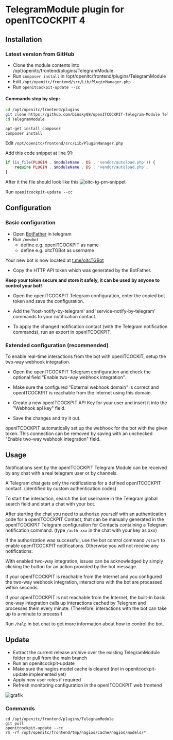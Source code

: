 # TelegramModule plugin for openITCOCKPIT 4

## Installation

### Latest version from GitHub
- Clone the module contents into /opt/openitc/frontend/plugins/TelegramModule
- Run `composer install` in /opt/openitc/frontend/plugins/TelegramModule
- Edit `/opt/openitc/frontend/src/Lib/PluginManager.php`
- Run `openitcockpit-update --cc`

#### Commands step by step:
```bash
cd /opt/openitc/frontend/plugins
git clone https://github.com/binsky08/openITCOCKPIT-Telegram-Module TelegramModule
cd TelegramModule

apt-get install composer
composer install
```

Edit `/opt/openitc/frontend/src/Lib/PluginManager.php`

Add this code snippet at line 91:
```php
if (is_file(PLUGIN . $moduleName . DS . 'vendor/autoload.php')) {
    require PLUGIN . $moduleName . DS . 'vendor/autoload.php';
}
```

After it the file should look like this
![oitc-tg-pm-snippet](https://user-images.githubusercontent.com/30630233/105217488-35a02400-5b54-11eb-8d4c-74ef18505c7a.png)

Run `openitcockpit-update --cc`


## Configuration

### Basic configuration

- Open [BotFather](https://t.me/botfather) in telegram
- Run `/newbot`
    - define e.g. openITCOCKPIT as name
    - define e.g. oitcTGBot as username

Your new bot is now located at [t.me/oitcTGBot](https://t.me/oitcTGBot)

- Copy the HTTP API token which was generated by the BotFather.

**Keep your token secure and store it safely, it can be used by anyone to control your bot!**

- Open the openITCOCKPIT Telegram configuration, enter the copied bot token and save the configuration.

- Add the 'host-notify-by-telegram' and 'service-notify-by-telegram' commands to your notification contact.

- To apply the changed notification contact (with the Telegram notification commands), run an export in openITCOCKPIT.

### Extended configuration (recommended)

To enable real-time interactions from the bot with openITCOCKIT, setup the two-way webhook integration.

- Open the openITCOCKPIT Telegram configuration and check the optional field "Enable two-way webhook integration".

- Make sure the configured "External webhook domain" is correct and openITCOCKPIT is reachable from the Internet using this domain.

- Create a new openITCOCKPIT API Key for your user and insert it into the "Webhook api key" field.

- Save the changes and try it out.

openITCOCKPIT automatically set up the webhook for the bot with the given token. This connection can be removed by saving with an unchecked "Enable two-way webhook integration" field.

## Usage

Notifications sent by the openITCOCKPIT Telegram Module can be received by any chat with a real telegram user or by channels.

A Telegram chat gets only the notifications for a defined openITCOCKPIT contact. (identified by custom authentication codes)

To start the interaction, search the bot username in the Telegram global search field and start a chat with your bot.

After starting the chat you need to authorize yourself with an authentication code for a openITCOCKPIT Contact, that can be manually generated in the openITCOCKPIT Telegram configuration for Contacts containing a Telegram notification command. (type `/auth xxx` in the chat with your key as xxx)

If the authorization was successful, use the bot control command `/start` to enable openITCOCKPIT notifications. Otherwise you will not receive any notifications.

With enabled two-way integration, issues can be acknowledged by simply clicking the button for an action provided by the bot message.

If your openITCOCKPIT is reachable from the Internet and you configured the two-way webhook integration, interactions with the bot are processed within seconds.

If your openITCOCKPIT is not reachable from the Internet, the built-in basic one-way integration calls up interactions cached by Telegram and processes them every minute. (Therefore, interactions with the bot can take up to a minute to process!)

Run `/help` in bot chat to get more information about how to control the bot.

## Update

- Extract the current release archive over the existing TelegramModule folder or pull from the main branch
- Run an openitcockpit-update
- Make sure the nagios model cache is cleared (not in openitcockpit-update implemented yet)
- Apply new user roles if required
- Refresh monitoring configuration in the openITCOCKPIT web frontend

![grafik](https://user-images.githubusercontent.com/30630233/147828242-40f4b3a1-4404-4169-9b8c-c57017eb08fe.png)


### Commands
```
cd /opt/openitc/frontend/plugins/TelegramModule
git pull
openitcockpit-update --cc
rm -rf /opt/openitc/frontend/tmp/nagios/cache/nagios/models/*
```
